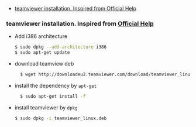 <!-- START doctoc generated TOC please keep comment here to allow auto update -->
<!-- DON'T EDIT THIS SECTION, INSTEAD RE-RUN doctoc TO UPDATE -->

- [teamviewer installation. Inspired from Official Help](#teamviewer-installation-inspired-from-official-help)

<!-- END doctoc generated TOC please keep comment here to allow auto update -->

### teamviewer installation. Inspired from [Official Help](http://www.teamviewer.com/en/help/363-How-do-I-install-TeamViewer-on-my-Linux-distribution.aspx#other)

- Add i386 architecture
  ```bash
  $ sudo dpkg --add-architecture i386
  $ sudo apt-get update
  ```
- download teamview deb
  ```bash
    $ wget http://downloadeu2.teamviewer.com/download/teamviewer_linux.deb
  ```
- install the dependency by `apt-get`
  ```bash
    $ sudo apt-get install -f
  ```

- install teamviewer by `dpkg`
  ```bash
  $ sudo dpkg -i teamviewer_linux.deb
  ```
